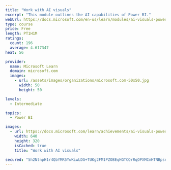 ```yaml
---
title: "Work with AI visuals"
excerpt: "This module outlines the AI capabilities of Power BI."
webUrl: https://docs.microsoft.com/en-us/learn/modules/ai-visuals-power-bi/
type: course
price: Free
length: PT1H1M
ratings:
  count: 196
  average: 4.617347
heat: 56

provider:
  name: Microsoft Learn
  domain: microsoft.com
  images:
    - url: /assets/images/organizations/microsoft.com-50x50.jpg
      width: 50
      height: 50

levels:
  - Intermediate

topics:
  - Power BI

images:
  - url: https://docs.microsoft.com/learn/achievements/ai-visuals-power-bi-social.png
    width: 640
    height: 320
    isCached: true
    title: "Work with AI visuals"

secured: "5h2NtnpH1r4QbYMR5YwKiwLDG+TUKg2FM1PZOBEqHGTCQrRqOPXMCmHTNBpsn3ZTKeWZSq+YUn0FX8lnUPwOWpCJ+ljIt4jS5fnfcWfHPMKSkw3kWeleqfwacbt5XyVteRj7s7i4Dp75lT3P7y09IeC322GT92z2cEyL+tJf+CY6c8D9XcgJMxK1ZVm7ZFY58c36XM0sPwDMdL9ULPCPogUFB+VRj4D/PFhuL6td++zRjOi4ua5sJz4k1zRSXfHr0rOxyeMm7pd/SkG0O9QssN8ak0n/kLgANdYAYTssrEp3VHVyNsZ0GxDkc/RtV+Akl9aPlSoC1akx0PjXNwYcFXdBxRWl3F1KDgPP/DHU2rFuaeciZoH6q/SacPR2GmxGi2S/F02DEtyCbRDixKFYoajzAm1qKtAffkQ5CHaNZh4=;Al0MOrxcqGppbvJ3qRMu0Q=="
---
```


